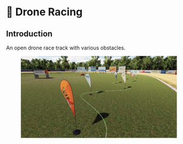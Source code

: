 # 🏁 Drone Racing

## Introduction

An open drone race track with various obstacles.

<figure><img src="../../.gitbook/assets/image (58).png" alt=""><figcaption></figcaption></figure>
